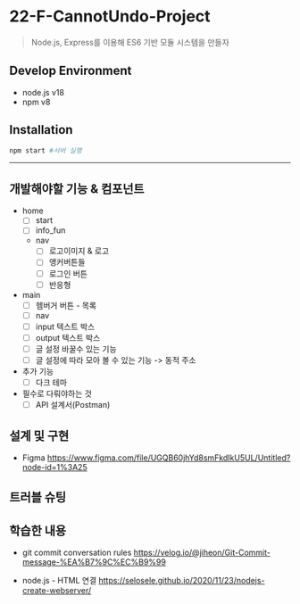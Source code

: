 # 22-F-CannotUndo-Project
> Node.js, Express를 이용해 ES6 기반 모듈 시스템을 만들자

## Develop Environment
- node.js v18
- npm v8

## Installation
```bash
npm start #서버 실행
```

---

## 개발해야할 기능 & 컴포넌트

- home
  - [ ] start
  - [ ] info_fun
  - nav
    - [ ] 로고이미지 & 로고
    - [ ] 앵커버튼들
    - [ ] 로그인 버튼
    - [ ] 반응형
- main
  - [ ] 헴버거 버튼 - 목록
  - [ ] nav
  - [ ] input 텍스트 박스
  - [ ] output 텍스트 박스
  - [ ] 글 설정 바꿀수 있는 기능
  - [ ] 글 설정에 따라 모아 볼 수 있는 기능 -> 동적 주소
- 추가 기능
  - [ ] 다크 테마
- 필수로 다뤄야하는 것
  - [ ] API 설계서(Postman)
  
## 설계 및 구현

- Figma
https://www.figma.com/file/UGQB60jhYd8smFkdIkU5UL/Untitled?node-id=1%3A25

## 트러블 슈팅


## 학습한 내용

- git commit conversation rules
https://velog.io/@jiheon/Git-Commit-message-%EA%B7%9C%EC%B9%99

- node.js - HTML 연결
https://selosele.github.io/2020/11/23/nodejs-create-webserver/